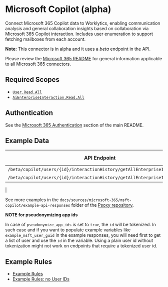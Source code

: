 # Microsoft Copilot (alpha)

Connect Microsoft 365 Copilot data to Worklytics, enabling communication analysis and general
collaboration
insights based on collaboration via Microsoft 365 Copilot interaction. Includes user enumeration to
support fetching
mailboxes from each account.

**Note:** This connector is in alpha and it uses a *beta* endpoint in the API.

Please review the [Microsoft 365 README](../README.md) for general information applicable to
all Microsoft 365 connectors.

## Required Scopes

- [`User.Read.All`](https://learn.microsoft.com/en-us/graph/permissions-reference#userreadall)
- [`AiEnterpriseInteraction.Read.All`](https://learn.microsoft.com/en-us/graph/permissions-reference#aienterpriseinteractionread)

## Authentication

See the [Microsoft 365 Authentication](../README.md#authentication) section of the main README.

## Example Data

| API Endpoint                                                               | Example Response                                                                                                      | Sanitized Example Response                                                                      |
|----------------------------------------------------------------------------|-----------------------------------------------------------------------------------------------------------------------|-------------------------------------------------------------------------------------------------|
| `/beta/copilot/users/{id}/interactionHistory/getAllEnterpriseInteractions` | [original/response_beta.json](example-api-responses/original/response_beta.json)                                      | [sanitized/response.json](example-api-responses/sanitized/response_beta.json)                   |
| `/beta/copilot/users/{id}/interactionHistory/getAllEnterpriseInteractions` | [original/response_with_team_meeting_beta_.json](example-api-responses/original/response_with_team_meeting_beta.json) | [sanitized/response.json](example-api-responses/sanitized/response_with_team_meeting_beta.json) |
|

See more examples in the `docs/sources/microsoft-365/msft-copilot/example-api-responses` folder
of the [Psoxy repository](https://github.com/Worklytics/psoxy).

**NOTE for pseudonymizing app ids**

In case of `pseudonymize_app_ids` is set to `true`, the `id` will be tokenized. In such case and if
you want
to populate example variables like `example_msft_user_guid` in the example responses, you will need
first to
get a list of user and use the `id` in the variable. Using a plain user id without tokenization
might not work on endpoints that require
a tokenized user id.

## Example Rules

- [Example Rules](msft-copilot.yaml)
- [Example Rules: no User IDs](msft-copilot_no-userIds.yaml)